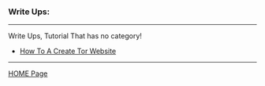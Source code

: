 ### Write Ups:

---

Write Ups, Tutorial That has no category!

- [How To A Create Tor Website](/writeups/create_tor_website.md)


---

[HOME Page](/README.md)

